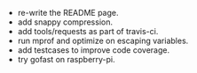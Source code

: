 * re-write the README page.
* add snappy compression.
* add tools/requests as part of travis-ci.
* run mprof and optimize on escaping variables.
* add testcases to improve code coverage.
* try gofast on raspberry-pi.
